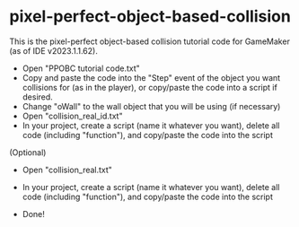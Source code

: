 # pixel-perfect-object-based-collision
This is the pixel-perfect object-based collision tutorial code for GameMaker (as of IDE v2023.1.1.62).

- Open "PPOBC tutorial code.txt"
- Copy and paste the code into the "Step" event of the object you want collisions for (as in the player), or copy/paste the code into a script if desired.
- Change "oWall" to the wall object that you will be using (if necessary)
- Open "collision_real_id.txt"
- In your project, create a script (name it whatever you want), delete all code (including "function"), and copy/paste the code into the script

(Optional)
- Open "collision_real.txt"
- In your project, create a script (name it whatever you want), delete all code (including "function"), and copy/paste the code into the script

- Done!
